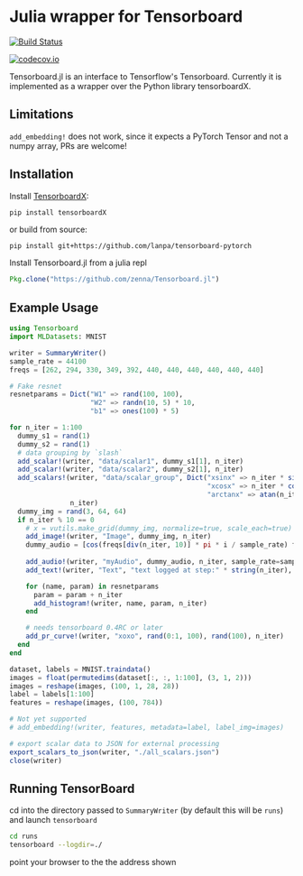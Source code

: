 # Julia wrapper for Tensorboard

[![Build Status](https://travis-ci.org/zenna/Tensorboard.jl.svg?branch=master)](https://travis-ci.org/zenna/Tensorboard.jl)

[![codecov.io](http://codecov.io/github/zenna/Tensorboard.jl/coverage.svg?branch=master)](http://codecov.io/github/zenna/Tensorboard.jl?branch=master)

Tensorboard.jl is an interface to Tensorflow's Tensorboard.
Currently it is implemented as a wrapper over the Python library tensorboardX.

## Limitations

`add_embedding!` does not work, since it expects a PyTorch Tensor and not a numpy array, PRs are welcome!

## Installation 

Install [TensorboardX](https://github.com/lanpa/tensorboard-pytorch):

```python
pip install tensorboardX
```

or build from source:

```
pip install git+https://github.com/lanpa/tensorboard-pytorch
```

Install Tensorboard.jl from a julia repl

```julia
Pkg.clone("https://github.com/zenna/Tensorboard.jl")
```

## Example Usage

```julia
using Tensorboard
import MLDatasets: MNIST

writer = SummaryWriter()
sample_rate = 44100
freqs = [262, 294, 330, 349, 392, 440, 440, 440, 440, 440, 440]

# Fake resnet
resnetparams = Dict("W1" => rand(100, 100),
                    "W2" => randn(10, 5) * 10,
                    "b1" => ones(100) * 5)

for n_iter = 1:100
  dummy_s1 = rand(1)
  dummy_s2 = rand(1)
  # data grouping by `slash`
  add_scalar!(writer, "data/scalar1", dummy_s1[1], n_iter)
  add_scalar!(writer, "data/scalar2", dummy_s2[1], n_iter)
  add_scalars!(writer, "data/scalar_group", Dict("xsinx" => n_iter * sin(n_iter),
                                                 "xcosx" => n_iter * cos(n_iter),
                                                 "arctanx" => atan(n_iter)),
               n_iter)
  dummy_img = rand(3, 64, 64)
  if n_iter % 10 == 0
    # x = vutils.make_grid(dummy_img, normalize=true, scale_each=true)
    add_image!(writer, "Image", dummy_img, n_iter)
    dummy_audio = [cos(freqs[div(n_iter, 10)] * pi * i / sample_rate) for i = 1:sample_rate * 2]
    
    add_audio!(writer, "myAudio", dummy_audio, n_iter, sample_rate=sample_rate)
    add_text!(writer, "Text", "text logged at step:" * string(n_iter), n_iter)

    for (name, param) in resnetparams
      param = param + n_iter
      add_histogram!(writer, name, param, n_iter)
    end

    # needs tensorboard 0.4RC or later
    add_pr_curve!(writer, "xoxo", rand(0:1, 100), rand(100), n_iter) 
  end
end

dataset, labels = MNIST.traindata()
images = float(permutedims(dataset[:, :, 1:100], (3, 1, 2)))
images = reshape(images, (100, 1, 28, 28))
label = labels[1:100]
features = reshape(images, (100, 784))

# Not yet supported
# add_embedding!(writer, features, metadata=label, label_img=images)

# export scalar data to JSON for external processing
export_scalars_to_json(writer, "./all_scalars.json")
close(writer)
```

## Running TensorBoard

cd into the directory passed to `SummaryWriter` (by default this will be `runs`) and launch `tensorboard`

```bash
cd runs
tensorboard --logdir=./
```

point your browser to the the address shown
